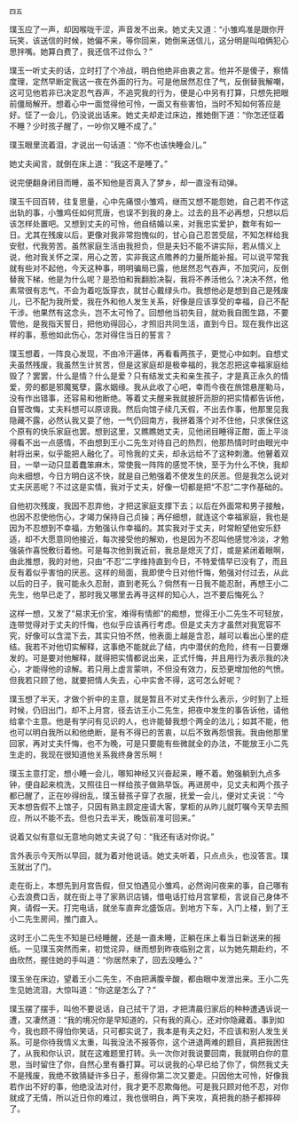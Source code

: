    四五 

   璞玉应了一声，却因喉咙干涩，声音发不出来。她丈夫又道：“小雏鸡准是跟你开玩笑，该送信的时候，她偏不来，等你回来，她倒来送信儿，这分明是叫咱俩犯心思拌嘴。她算白费了，我还信不过你么？”

   璞玉一听丈夫的话，立时打了个冷战，明白他绝非由衷之言。他并不是傻子，察情度理，定然早断定我这一夜在外面的行为。可是他居然忍住了气，反倒替我解嘲，这可见他若非已决定忍气吞声，不追究我的行为，便是心中另有打算，只想先把眼前僵局解开。想着心中一面觉得他可怜，一面又有些害怕，当时不知如何答应是好。怔了一会儿，仍没说出话来。她丈夫却走过床边，推她倒下道：“你怎还怔着不睡？少时孩子醒了，一吵你又睡不成了。”

   璞玉眼里流着泪，才说出一句话道：“你不也该快睡会儿。”

   她丈夫闻言，就倒在床上道：“我这不是睡了。”

   说完便翻身闭目而睡，虽不知他是否真入了梦乡，却一直没有动弹。

   璞玉千回百转，往复思量，心中先痛恨小雏鸡，继而又想不能怨她，自己若不作这出轨的事，小雏鸡任如何荒唐，也误不到我的身上。过去的且不必再想，只想以后该怎样处置吧。又想到丈夫的可怜，他自结婚以来，对我忠实爱护，数年有如一日。尤其在残废以后，更像对我非常抱愧似的，甘心自己忍苦受屈，不知怎样给我安慰，代我劳苦。虽然家庭生活由我担负，但是夫妇不能不讲实际，若从情义上说，他对我关怀之深，用心之苦，实非我这点赡养的力量所能补报。可以说平常我就有些对不起他，今天这种事，明明骗局已露，他居然忍气吞声，不加究问，反倒替我下梯，他是为什么呢？是恐怕和我翻脸决裂，我将不养活他么？决决不然，他素常很有志气，不会为着吃饭穿衣，就甘心戴绿头巾。我想他必是想到自己是残废儿，已不配为我所爱，我在外和他人发生关系，好像是应该享受的幸福，自己不配干涉。他果然有这念头，岂不太可怜了。回想他当初失目，就劝我自图生路，不要管他，是我指天誓日，把他劝得回心，才照旧共同生活，直到今日。现在我作出这样的事，惹他如此伤心，怎对得住当日的誓言？

   璞玉想着，一阵良心发现，不由冷汗遍体，再看看两孩子，更觉心中如刺。自想丈夫虽然残废，我虽然生计贫苦，但是这家庭却是极幸福的，我怎忍把这幸福家庭给毁了？罢罢，什么是情？什么是爱？只有结发丈夫和亲生孩子，才是真正永久的情爱，旁的都是邪魔冤孽，露水姻缘。我从此收了心吧，幸而今夜在旅馆悬崖勒马，没有作出错事，还容易和他断绝。等着丈夫醒来我就披肝沥胆的把实情都告诉他，自誓改悔，丈夫料想可以原谅我。然后向馆子续几天假，不出去作事，他那里见我隐藏不露，必然认我又耍了他，一气仍回南方，我拼着落个对不住他，只求保住这个原有的快乐家庭也罢。想到这里，又瞧瞧她丈夫，见他闭目睡得正酣，面上平淡得看不出一点感情，不由想到王小二先生对待自己的热烈，他那热情时时由眼光中射将出来，似乎能把人融化了。可怜我的丈夫，却永远给不了这种刺激。他瞽着双目，一举一动只显着蠢笨麻木，常使我一阵阵的感觉不快，至于为什么不快，我却向未细想，今日方明白这不快，就是自己勉强着不使发生的厌恶。但是我怎么说对丈夫厌恶呢？不过这是实情，我对于丈夫，好像一切都是把“不忍”二字作基础的。

   自他初次残废，我因不忍弃他，才把这家庭支撑下去；以后在外面常和男子接触，也因不忍使他伤心，才竭力保持自己贞操；再仔细想，就连这个幸福家庭，我也是因为不忍想到不幸福，方勉强认作幸福的。其实我对于丈夫，时常盼望他安乐舒适，却不大愿意同他接近，每次接受他的解劝，也是因为不忍叫他感觉冷淡，才勉强装作喜悦敷衍着他。可是每次他到我近前，我总是熄灭了灯，或是紧闭着眼啊，由此推想，我的对他，只由“不忍”二字维持直到今日，不特爱情早已没有了，而且反有着似乎害怕的厌恶。这样的局面，我即使今日对他忏悔，勉强对付过去，从此以后的日子，我可能永久忍耐，直到老死么？倘然有一日我不能忍耐，再想王小二先生，他早已走了，那时我又哪里去再寻这样的知心人，岂不要后悔死么？

   这样一想，又发了“易求无价宝，难得有情郎”的痴想，觉得王小二先生不可轻放，连带觉得对于丈夫的忏悔，也似乎应该再行考虑。但是丈夫方才虽然对我宽容不究，好像可以含混下去，其实只怕不然，他表面上越是含忍，越可以看出心里的症结。我若不对他切实解释，这事绝不能就此了结，内中潜伏的危险，终有一日要爆发的。可是要对他解释，就得把实情都说出来，正式忏悔，并且用行为表示我的决心，才能得他的谅解。若只用上虚言蒙哄，不但没有效力，反恐更增加他的气愤。但我若只顾了他，就要把情人失去，心中实舍不得，这可怎么好呢？

   璞玉想了半天，才做个折中的主意，就是暂且不对丈夫作什么表示，少时到了上班时候，仍旧出门，却不上月宫，径去访王小二先生，把夜中发生的事告诉他，请他给拿个主意。他是有学问有见识的人，也许能替我想个两全的法儿；如其不能，他也可以明白我所以和他绝断，是有不得已的苦衷，以后不致再怨恨我。我由他那里回家，再对丈夫忏悔，也不为晚，可是只要能有些微就全的办法，不能放王小二先生走的，我现在很知道他关系我终身苦乐啊！

   璞玉主意打定，想小睡一会儿，哪知神经又兴奋起来，睡不着。勉强躺到九点多钟，便自起来梳洗，又照往日一样给孩子做熟早饭。再进房中，见丈夫和两个孩子都已醒了，正在吵得纷乱，璞玉替孩子穿了衣服，抚爱一会儿，便对丈夫说：“今天本想告假不上馆子，只因有熟主顾定座请大客，掌柜的从昨儿就叮嘱今天早去照应，所以不能不去。但也只去半天，晚饭前准可回来。”

   说着又似有意似无意地向她丈夫说了句：“我还有话对你说。”

   言外表示今天所以早回，就为着对他说话。她丈夫听着，只点点头，也没答言。璞玉就出了门。

   走在街上，本想先到月宫告假，但又怕遇见小雏鸡，必然询问夜来的事，自己哪有心去浪费口舌，就在街上寻了家熟识店铺，借电话打给月宫掌柜，言说自己身体不爽，请假一天。打完电话，就坐车直奔北盛饭店。到地方下车，入门上楼，到了王小二先生房间，推门直入。

   这时王小二先生不知是已经睡醒，还是一直未睡，正躺在床上看当日新送来的报纸。一见璞玉突然而来，初觉诧异，继而想到昨夜临别之言，以为她先期赴约，不由欣然，握住她的手叫道：“你居然来了，回去没睡么？”

   璞玉坐在床边，望着王小二先生，不由把满腹辛酸，都由眼中发泄出来。王小二先生见她流泪，大惊叫道：“你这是怎么了？”

   璞玉摆了摆手，叫他不要说话，自己拭干了泪，才把清晨归家后的种种遭遇诉说一遭，又凄然道：“我的境况你是早知道的，只有我的真心，还对你隐藏着。事到如今，我也顾不得怕你笑话，只可都实说了，我本是有夫之妇，不应该和别人发生关系。可是你待我情义太重，叫我没法不报答你，这个进退两难的题目，真把我困住了，从我和你认识，就在这难题里打转。头一次你对我说要回南，我就明白你的意思，当时留住了你，自然心里有番打算。可以说我的心早已给了你了，倘然我丈夫不是残废，我绝不致猜疑许多日子，惹得你第二次又要走。只因他太可怜，好像我若作出不好的事，他绝没法对付，我才更不忍欺侮他。可是我只顾对他不忍，对你就成了无情，所以近日你的难过，我也很明白，两下夹攻，真把我的肠子都摔碎了。


